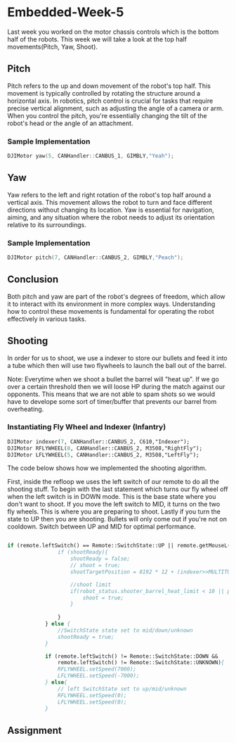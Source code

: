 # Embedded-Week-5

Last week you worked on the motor chassis controls which is the bottom half of the robots. This week we will take a look at the top half movements(Pitch, Yaw, Shoot).

## Pitch 

Pitch refers to the up and down movement of the robot's top half. This movement is typically controlled by rotating the structure around a horizontal axis. In robotics, pitch control is crucial for tasks that require precise vertical alignment, such as adjusting the angle of a camera or arm. When you control the pitch, you're essentially changing the tilt of the robot's head or the angle of an attachment.

### Sample Implementation 

```cpp
DJIMotor yaw(5, CANHandler::CANBUS_1, GIMBLY,"Yeah");
```

##  Yaw

Yaw refers to the left and right rotation of the robot's top half around a vertical axis. This movement allows the robot to turn and face different directions without changing its location. Yaw is essential for navigation, aiming, and any situation where the robot needs to adjust its orientation relative to its surroundings.

### Sample Implementation

```cpp
DJIMotor pitch(7, CANHandler::CANBUS_2, GIMBLY,"Peach");
```

## Conclusion

Both pitch and yaw are part of the robot's degrees of freedom, which allow it to interact with its environment in more complex ways. Understanding how to control these movements is fundamental for operating the robot effectively in various tasks.

## Shooting

In order for us to shoot, we use a indexer to store our bullets and feed it into a tube which then will use two flywheels to launch the ball out of the barrel. 

Note: Everytime when we shoot a bullet the barrel will "heat up". If we go over a certain threshold then we will loose HP during the match against our opponents. This means that we are not able to spam shots so we would have to develope some sort of timer/buffer that prevents our barrel from overheating.

### Instantiating Fly Wheel and Indexer (Infantry)
```p
DJIMotor indexer(7, CANHandler::CANBUS_2, C610,"Indexer");
DJIMotor RFLYWHEEL(8, CANHandler::CANBUS_2, M3508,"RightFly");
DJIMotor LFLYWHEEL(5, CANHandler::CANBUS_2, M3508,"LeftFly");
```
The code below shows how we implemented the shooting algorithm. 

First, inside the refloop we uses the left switch of our remote to do all the shooting stuff. To begin with the last statement which turns our fly wheel off when the left switch is in DOWN mode. This is the base state where you don't want to shoot. If you move the left switch to MID, it turns on the two fly wheels. This is where you are preparing to shoot. Lastly if you turn the state to UP then you are shooting. Bullets will only come out if you're not on cooldown. Switch between UP and MID for optimal performance. 

```p

if (remote.leftSwitch() == Remote::SwitchState::UP || remote.getMouseL()){
                if (shootReady){
                    shootReady = false;
                    // shoot = true;
                    shootTargetPosition = 8192 * 12 + (indexer>>MULTITURNANGLE);

                    //shoot limit
                    if(robot_status.shooter_barrel_heat_limit < 10 || power_heat_data.shooter_17mm_1_barrel_heat < robot_status.shooter_barrel_heat_limit - 40) {
                        shoot = true;
                    }
                    
                }
            } else {
                //SwitchState state set to mid/down/unknown
                shootReady = true;
            }

            if (remote.leftSwitch() != Remote::SwitchState::DOWN &&
                remote.leftSwitch() != Remote::SwitchState::UNKNOWN){
                RFLYWHEEL.setSpeed(7000);
                LFLYWHEEL.setSpeed(-7000);
            } else{
                // left SwitchState set to up/mid/unknown
                RFLYWHEEL.setSpeed(0);
                LFLYWHEEL.setSpeed(0);
            }
```
## Assignment


